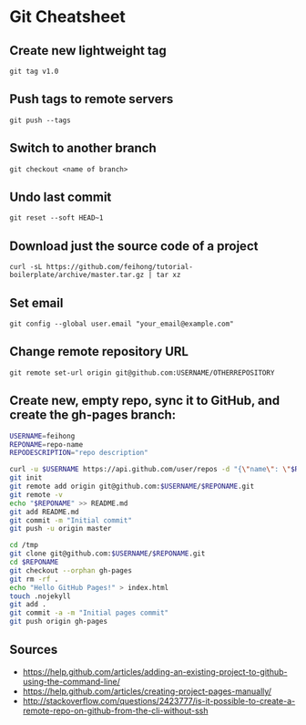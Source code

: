 # Git Cheatsheet

## Create new lightweight tag

`git tag v1.0`

## Push tags to remote servers

`git push --tags`

## Switch to another branch

`git checkout <name of branch>`

## Undo last commit

`git reset --soft HEAD~1`

## Download just the source code of a project

`curl -sL https://github.com/feihong/tutorial-boilerplate/archive/master.tar.gz | tar xz`

## Set email

`git config --global user.email "your_email@example.com"`

## Change remote repository URL

`git remote set-url origin git@github.com:USERNAME/OTHERREPOSITORY`

## Create new, empty repo, sync it to GitHub, and create the gh-pages branch:

```bash
USERNAME=feihong
REPONAME=repo-name
REPODESCRIPTION="repo description"

curl -u $USERNAME https://api.github.com/user/repos -d "{\"name\": \"$REPONAME\", \"description\": \"${REPODESCRIPTION}\"}"
git init
git remote add origin git@github.com:$USERNAME/$REPONAME.git
git remote -v
echo "$REPONAME" >> README.md
git add README.md
git commit -m "Initial commit"
git push -u origin master

cd /tmp
git clone git@github.com:$USERNAME/$REPONAME.git
cd $REPONAME
git checkout --orphan gh-pages
git rm -rf .
echo "Hello GitHub Pages!" > index.html
touch .nojekyll
git add .
git commit -a -m "Initial pages commit"
git push origin gh-pages
```

## Sources

- https://help.github.com/articles/adding-an-existing-project-to-github-using-the-command-line/
- https://help.github.com/articles/creating-project-pages-manually/
- http://stackoverflow.com/questions/2423777/is-it-possible-to-create-a-remote-repo-on-github-from-the-cli-without-ssh

